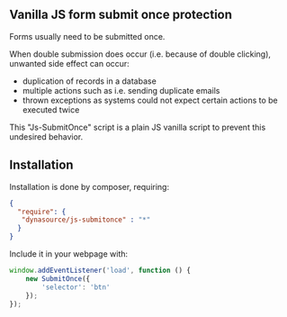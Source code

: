 Vanilla JS form submit once protection
-----------

Forms usually need to be submitted once. 

When double submission does occur (i.e. because of double clicking), unwanted side effect can occur:
 * duplication of records in a database
 * multiple actions such as i.e. sending duplicate emails
 * thrown exceptions as systems could not expect certain actions to be executed twice
 
This "Js-SubmitOnce" script is a plain JS vanilla script to prevent this undesired behavior.

Installation
------------


Installation is done by composer, requiring:
 
 ```json
 {
   "require": {
    "dynasource/js-submitonce" : "*"
   }
}
```    

Include it in your webpage with:

```js
window.addEventListener('load', function () {
    new SubmitOnce({
        'selector': 'btn'
    });
});
```